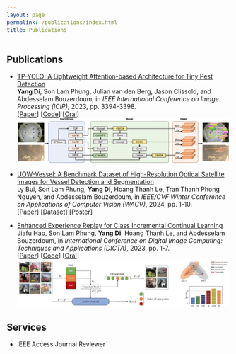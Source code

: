 ```yaml
---
layout: page
permalink: /publications/index.html
title: Publications
---
```


## Publications

- [TP-YOLO: A Lightweight Attention-based Architecture for Tiny Pest Detection](https://ieeexplore.ieee.org/document/10222202) <br>
  **Yang Di**, Son Lam Phung, Julian van den Berg, Jason Clissold, and Abdesselam Bouzerdoum,
  in *IEEE International Conference on Image Processing (ICIP)*, 2023, pp. 3394-3398. <br>
  [[Paper](https://yangdi-cv.github.io/publications/TP-YOLO_ICIP2023.pdf)] [[Code](https://github.com/yangdi-cv/TP-YOLO)] [[Oral](https://youtu.be/w7pWrLW9vwo?si=4jnR-AjxmvNNN2VH)] <br>
  <img src="https://github.com/yangdi-cv/yangdi-cv.github.io/blob/main/publications/images/TP-YOLO.png?raw=true"/> 
   
- [UOW-Vessel: A Benchmark Dataset of High-Resolution Optical Satellite Images for Vessel Detection and Segmentation]() <br>
  Ly Bui, Son Lam Phung, **Yang Di**, Hoang Thanh Le, Tran Thanh Phong Nguyen, and Abdesselam Bouzerdoum,
  in *IEEE/CVF Winter Conference on Applications of Computer Vision (WACV)*, 2024, pp. 1-10. <br>
  [[Paper](https://yangdi-cv.github.io/publications/UOW-Vessel_WACV2024.pdf)] [[Dataset](https://documents.uow.edu.au/~phung/UOW-Vessel.html)] [[Poster]()]

- [Enhanced Experience Replay for Class Incremental Continual Learning]() <br>
  Jiafu Hao, Son Lam Phung, **Yang Di**, Hoang Thanh Le, and Abdesselam Bouzerdoum,
  in *International Conference on Digital Image Computing: Techniques and Applications (DICTA)*, 2023, pp. 1-7. <br>
  [[Paper](https://yangdi-cv.github.io/publications/EER_DICTA2023.pdf)] [[Code](https://github.com/yangdi-cv/EER)] [[Oral](https://youtu.be/WKZthh2XOuY?si=Z1gyoSLL8vKaIh7e)] <br>
    <img src="https://github.com/yangdi-cv/yangdi-cv.github.io/blob/main/publications/images/EER-min.png?raw=true"/> 

## Services

- IEEE Access Journal Reviewer
